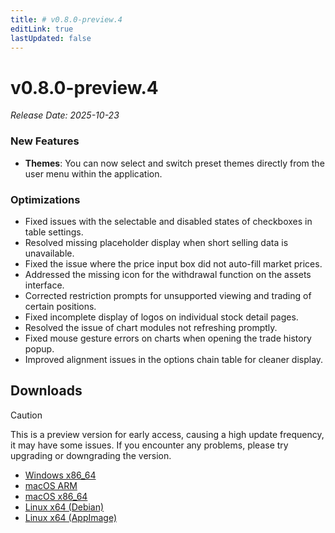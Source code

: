 ```yaml
---
title: # v0.8.0-preview.4
editLink: true
lastUpdated: false
---
```


# v0.8.0-preview.4  <Badge type="warning" text="preview" />

_Release Date: 2025-10-23_

### New Features

- **Themes**: You can now select and switch preset themes directly from the user menu within the application.

### Optimizations

- Fixed issues with the selectable and disabled states of checkboxes in table settings.
- Resolved missing placeholder display when short selling data is unavailable.
- Fixed the issue where the price input box did not auto-fill market prices.
- Addressed the missing icon for the withdrawal function on the assets interface.
- Corrected restriction prompts for unsupported viewing and trading of certain positions.
- Fixed incomplete display of logos on individual stock detail pages.
- Resolved the issue of chart modules not refreshing promptly.
- Fixed mouse gesture errors on charts when opening the trade history popup.
- Improved alignment issues in the options chain table for cleaner display.

## Downloads


> [!CAUTION]
> This is a preview version for early access, causing a high update frequency, it may have some issues. If you encounter any problems, please try upgrading or downgrading the version.


- [Windows x86_64](https://assets.lbkrs.com/github/release/longbridge-desktop/preview/longbridge-v0.8.0-preview.4-windows-x86_64.exe)
- [macOS ARM](https://assets.lbkrs.com/github/release/longbridge-desktop/preview/longbridge-v0.8.0-preview.4-macos-aarch64.dmg)
- [macOS x86_64](https://assets.lbkrs.com/github/release/longbridge-desktop/preview/longbridge-v0.8.0-preview.4-macos-x86_64.dmg)
- [Linux x64 (Debian)](https://assets.lbkrs.com/github/release/longbridge-desktop/preview/longbridge-v0.8.0-preview.4-linux-x86_64.deb)
- [Linux x64 (AppImage)](https://assets.lbkrs.com/github/release/longbridge-desktop/preview/longbridge-v0.8.0-preview.4-linux-x86_64.AppImage)
